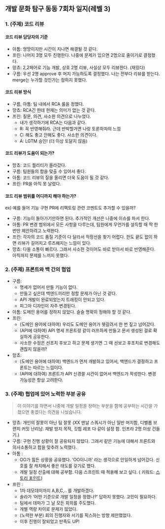 ## 개발 문화 탐구 동동 7회차 일지(레벨 3)

### 1. (주제) 코드 리뷰

#### 코드 리뷰 담당자의 기준

- 아톰: 엉망이지만 시간이 지나면 해결될 것 같다.
- 프린: 나머지 3명 모두 진행한다. 나중에 문제가 있으면 2명으로 줄이기로 결정했다.
- 망쵸: 2,2페어로 기능 개발, 상호 2명 리뷰, 사실상 모두 리뷰한다. (재밌다)
- 구름: 우선 2명 approve 후 머지 가능하도록 결정했다. 나는 전부다 리뷰를 받는다. merge는 누가할 것인가는 정하지 못했다.

#### 코드 리뷰 방식

- 구름, 아톰: 팀 내에서 RCA 룰을 정했다.
- 망쵸: RCA긴 한데 현재는 의미가 없는 것 같다.
- 프린: 질문, 의견, 사소한 의견으로 나누었다.
    - 내가 생각하기에 RCA는 다음과 같다.
    - R: 꼭 반영해줘라. 근데 반박할거면 나랑 토론하자의 느낌
    - C: 해도 좋고 안해도 좋다. 사소한 의견이다.
    - A: LGTM 승인! (더 이상 토달지 않음)

#### 코드 리뷰가 도움이 되는가?

- 망쵸: 코드 퀄리티가 올라갔다.
- 구름: 팀원들의 합을 맞출 수 있어서 좋다.
- 아톰: 코드 리뷰의 질을 올리면 더욱 도움이 될 것 같다.
- 프린: PR을 아직 못 날렸다.

#### 코드 리뷰 범위를 어디까지 해야 하는가?

ex) 예를 들어 기능 구현 PR에 리팩토링 관련 코멘트도 추가할 수 있을까?

- 구름: 기능이 돌아가기만하면 된다. 추가적인 개선은 나중에 이슈를 파서 한다.
- 아톰: PR 변경 범위에서 모든 사항을 다루는데, 팀원에게 무언가를 설득할 때 딱 한 번만 제안하려고 노력한다.
- 프린: 각자의 코드 품질 기준이 다 달라서 적정선을 찾기 어렵다. 한도 끝도 없이 하면 리뷰가 길어지고 루즈해지는 느낌이 있다.
- 망쵸: 다들 소통이 빠르다. 그래서 사소한 것이어도 바로 받아서 바로 반영해준다. 아직까지 문제를 느끼지 못했다.

### 2. (주제) 프론트와 백 간의 협업

- 구름:
    - 명세가 없어서 만들 기능이 없다.
    - 만들고 싶은데 백엔드끼리만 정할 문제가 아닌 것 같다.
    - API 개발이 완료되었는지 트래킹이 안되고 있다.
    - 피그마 디자인이 자주 변경된다.
- 아톰: 도메인 용어를 정하지 않았다. 슬슬 명확히 정해야 할 것 같다.
- 프린:
    - (도메인 용어에 대하여) 우리도 도메인 용어가 헷갈려서 한 번 짚고 넘어갔다.
    - (API에 대하여) API 명세 프론트랑 같이 러프하게 만들고 문서 생성된 걸로 확실하게 공유한다.
    - 사소한 수정은 선조치 후보고 하고 문제 생기면 그 때 선보고 후조치로 변경해도 괜찮지 않을까?
- 망쵸:
    - (도메인 용어에 대하여) 백엔드가 먼저 개발하고 있어서, 백엔드가 결정하고 프론트는 따르는 느낌이다.
    - (API에 대하여) 프론트가 API 신경쓸 시간이 없어서 백엔드가 작성한다. 변경 가능성은 항상 고려한다.

### 3. (주제) 협업에 있어 노력한 부분 공유

> 이 이야기를 하면서 나중에 개발 일정을 정하는 부분을 함께 공부하는 시간을 가졌으면 좋겠다는 의견을 나눴습니다.

- 망쵸: 개인의 잘못이 아닌 팀 잘못 (XX 맨날 스쿼시가 아닌 일반 머지함, 디벨롭 브랜치 커밋 난리남. 재발 방지 목적, 깃헙 레포 다 같이 설정 함. 인프라 2명 이상 건들기.)
- 구름: 구현 진행 상황이 잘 공유되지 않았다. 그래서 같은 기능에 대해서 프론트와 의사소통하고 합을 맞추려 노력했다.
- 아톰 :
    - OO가 힘든 상황을 공유했다. ‘OO이니까’ 라는 생각으로 안일하게 넘어갔다. 신호를 잘 캐치해서 좋은 태도를 갖기로 했다.
    - 개발 일정 산출에 대해 공부함. 다음 스프린트 때 적용해 보고 싶다. (
      키워드: [스토리 포인트](https://engineering.linecorp.com/ko/blog/user-story-point-in-line-pay-team))
- 프린 :
    - 1차 데모데이까지 A,B,C,.. 를 개발하겠다.
    - 솔라가 ‘어떤 기준으로 개발 일정을 정했나?‘ 답하지 못했다. 고민이 필요하다.
    - 팀에서 데마가 그 날 모든 회의를 주도했다.
    - 개별 역량 차이로 문제가 많았다.
    - (노력한 부분) 회의 진행자와 서기를 픽스하는 방향 제안했었다.
    - 이후 진행이 잘되었고 만족도 UP!

